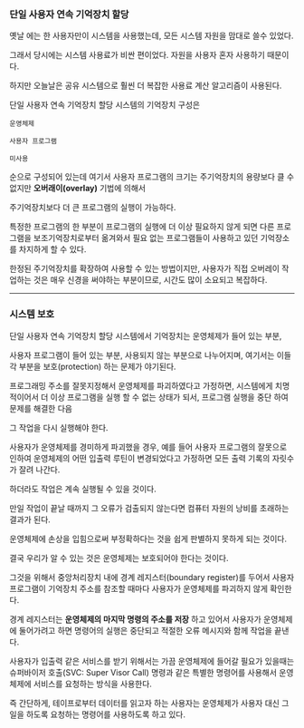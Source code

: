 ### 단일 사용자 연속 기억장치 할당

옛날 에는 한 사용자만이 시스템을 사용했는데, 모든 시스템 자원을 맘대로 쓸수 있었다.

그래서 당시에는 시스템 사용료가 비싼 편이었다. 자원을 사용자 혼자 사용하기 때문이다.

하지만 오늘날은 공유 시스템으로 훨씬 더 복잡한 사용료 계산 알고리즘이 사용된다.

단일 사용자 연속 기억장치 할당 시스템의 기억장치 구성은

```
운영체제

사용자 프로그램

미사용
```

순으로 구성되어 있는데 여기서 사용자 프로그램의 크기는 주기억장치의 용량보다 클 수 없지만 **오버래이(overlay)** 기법에 의해서

주기억장치보다 더 큰 프로그램의 실행이 가능하다.

특정한 프로그램의 한 부분이 프로그램의 실행에 더 이상 필요하지 않게 되면 다른 프로그램을 보조기억장치로부터 옮겨와서 필요 없는 프로그램들이 사용하고 있던 기억장소를 차지하게 할 수 있다.

한정된 주기억장치를 확장하여 사용할 수 있는 방법이지만, 사용자가 직접 오버레이 작업하는 것은 매우 신경을 써야하는 부분이므로, 시간도 많이 소요되고 복잡하다.

------------------------------------------------------------

### 시스템 보호

단일 사용자 연속 기억장치 할당 시스템에서 기억장치는 운영체제가 들어 있는 부분,

사용자 프로그램이 들어 있는 부분, 사용되지 않는 부분으로 나누어지며, 여기서는 이들 각 부분을 보호(protection) 하는 문제가 야기된다.

프로그래밍 주소를 잘못지정해서 운영체제를 파괴하였다고 가정하면, 시스템에게 치명적이어서 더 이상 프로그램을 실행 할 수 없는 상태가 되서, 프로그램 실행을 중단 하여 문제를 해결한 다음

그 작업을 다시 실행해야 한다.

사용자가 운영체제를 경미하게 파괴했을 경우, 예를 들어 사용자 프로그램의 잘못으로 인하여 운영체제의 어떤 입출력 루틴이 변경되었다고 가정하면 모든 출력 기록의 자릿수가 잘려 나간다.

하더라도 작업은 계속 실행될 수 있을 것이다.

만일 작업이 끝날 때까지 그 오류가 검출되지 않는다면 컴퓨터 자원의 낭비를 초래하는 결과가 된다.

운영체제에 손상을 입힘으로써 부정확하다는 것을 쉽게 판별하지 못하게 되는 것이다.

결국 우리가 알 수 있는 것은 운영체제는 보호되어야 한다는 것이다.

그것을 위해서 중앙처리장치 내에 경계 레지스터(boundary register)를 두어서 사용자 프로그램이 기억장치 주소를 참조할 때마다 사용자가 운영체제를 파괴하지 않게 확인한다.

경계 레지스터는 **운영체제의 마지막 명령의 주소를 저장** 하고 있어서 사용자가 운영체제에 둘어가려고 하면 명령어의 실행은 중단되고 적절한 오류 메시지와 함께 작업을 끝낸다.

사용자가 입출력 같은 서비스를 받기 위해서는 가끔 운영체제에 들어갈 필요가 있을때는 슈퍼바이저 호출(SVC: Super Visor Call) 명령과 같은 특별한 명령어를 사용해서 운영체제에 서비스를 요청하는 방식을 사용한다.

즉 간단하게, 테이프로부터 데이터를 읽고자 하는 사용자는 운영체제가 사용자 대신 그 일을 하도록 요청하는 명령어를 사용하도록 하고 있다.
